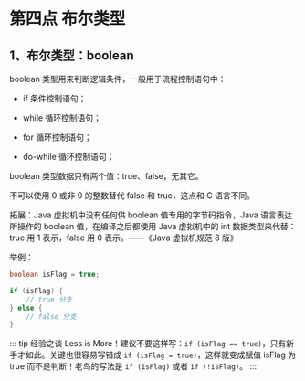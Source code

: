 # 第四点 布尔类型

## 1、布尔类型：boolean

boolean 类型用来判断逻辑条件，一般用于流程控制语句中：

  - if 条件控制语句；

  - while 循环控制语句；

  - for 循环控制语句；

  - do-while 循环控制语句；

<div class="br"></div>

boolean 类型数据只有两个值：true、false，无其它。

<div class="br"></div>

不可以使用 0 或非 0 的整数替代 false 和 true，这点和 C 语言不同。

<div class="br"></div>

拓展：Java 虚拟机中没有任何供 boolean 值专用的字节码指令，Java 语言表达所操作的 boolean 值，在编译之后都使用 Java 虚拟机中的 int 数据类型来代替：true 用 1 表示，false 用 0 表示。——《Java 虚拟机规范 8 版》

<div class="br"></div>

举例：

```java
boolean isFlag = true;

if (isFlag) {
    // true 分支
} else {
    // false 分支
}
```

<div class="br"></div>

::: tip 经验之谈
Less is More！建议不要这样写：`if (isFlag == true)`，只有新手才如此。关键也很容易写错成 `if (isFlag = true)`，这样就变成赋值 isFlag 为 true 而不是判断！老鸟的写法是 `if (isFlag)` 或者 `if (!isFlag)`。
:::